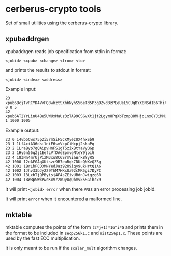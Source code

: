 cerberus-crypto tools
===================

Set of small utilities using the cerberus-crypto library.

xpubaddrgen
-----------

xpubaddrgen reads job specification from stdin in format:

```
<jobid> <xpub> <change> <from> <to>
```

and prints the results to stdout in format:

```
<jobid> <index> <address>
```

Example input:

```
23 xpub6BcjTvRCYD4VvFQ8whztSXhbNyhS56eTd5P3g9Zvd3zPEeUeL5CUqBYX8NSd1b6Thitr8bZcSnesmXZH7KerMcc4tUkenBShYCtQ1L8ebVe 0 0 5
42 xpub6AT2YrLinU4Be5UWUxMaUz3zTA99CSGvXt1jt2Lgym8PqXbTzmpQ8MHjoLnx8YJiMMUP5iEfR97YQVmgF6B2tAhbCZrXqn65ur526NkZ6ey 1 1000 1005
```

Example output:

```
23 0 14vb5Cws75p2i5rmSiF5CKMyezUX4hxSb9
23 1 1Lf4ciA36dsi1niF6smVcpCiHcpj2skaPq
23 2 1LraByp7gQAipvHnFS1gTSzixBtYaVyQGp
23 3 1Hy6n56qZj1EefLVfDAeEpmveNteY9jpiG
23 4 183Nn4mrUjPizM3xu8C6SrmViaWrk8YyRS
42 1000 12eAFGAqGUtszc9R7euRqk7DUcQNXvQZSg
42 1001 1BrLbFCD3MNYedJaz92U9iqy9ukHrtQ1A6
42 1002 1Jhv33bJy229ThM7HKxUa92cMK5gi7DyPC
42 1003 13LxbTjQPByisj4F4sZEivUBdnJwigzg6R
42 1004 1BWBpSWkPwcKxVr2WDyUqQbmvk5SGihcx9
```

It will print ```<jobid> error``` when there was an error processing job jobid.

It will print ```error``` when it encountered a malformed line.


mktable
-----------

mktable computes the points of the form `(2*j+1)*16^i*G` and prints them in the format to be included in `secp256k1.c` and `nist256p1.c`.
These points are used by the fast ECC multiplication.

It is only meant to be run if the `scalar_mult` algorithm changes.
